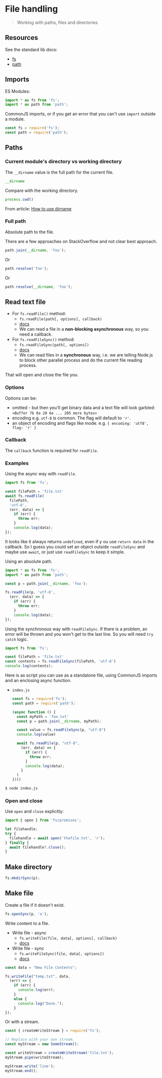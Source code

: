 # File handling
> Working with paths, files and directories


## Resources

See the standard lib docs:

- [fs](https://nodejs.org/api/fs.html)
- [path](https://nodejs.org/api/path.html)


## Imports

ES Modules:

```javascript
import * as fs from 'fs';
import * as path from 'path';
```

CommonJS imports, or if you get an error that you can't use `import` outside a module.

```javascript
const fs = require('fs');
const path = require('path');
```


## Paths

### Current module's directory vs working directory

The `__dirname` value is the full path for the current file.

```javascript
__dirname
```

Compare with the working directory.

```javascript
process.cwd()
```

From article: [How to use dirname](https://alligator.io/nodejs/how-to-use__dirname/)

### Full path

Absolute path to the file.

There are a few approaches on StackOverflow and not clear best approach.

```javascript
path.join(__dirname, 'foo');
```

Or

```javascript
path.resolve('foo');
```

Or

```javascript
path.resolve(__dirname, 'foo');
```


## Read text file

- For `fs.readFile()` method:
    - `fs.readFile(path[, options], callback)`
    - [docs](https://nodejs.org/api/fs.html#fs_fs_readfile_path_options_callback)
    - We can read a file in a **non-blocking asynchronous** way, so you need a callback.
- For `fs.readFileSync()` method:
    - `fs.readFileSync(path[, options])`
    - [docs](https://nodejs.org/api/fs.html#fs_fs_readfilesync_path_options)
    - We can read files in a **synchronous** way, i.e. we are telling Node.js to block other parallel process and do the current file reading process. 

That will open and close the file you. 

### Options

Options can be:

- omitted - but then you'll get binary data and a text file will look garbled: `<Buffer 7b 0a 20 6e ... 205 more bytes>`
- encoding e.g. `utf-8` is common. The flag will default to `'r'`.
- an object of encoding and flags like mode. e.g. `{ encoding: 'utf8', flag: 'r' }`

### Callback

The `callback` function is required for `readFile`.

### Examples

Using the async way with `readFile`.

```javascript
import fs from 'fs';

const filePath = 'file.txt'
await fs.readFile(
  filePath, 
  'utf-8', 
  (err, data) => {
    if (err) {
      throw err; 
    }
    console.log(data); 
});
```

It looks like it always returns `undefined`, even if y ou use `return data` in the callback. So I guess you could set an object outside `readFileSync` and maybe use `await`, or just use `readFileSync` to keep it simple.

Using an absolute path.

```javascript
import * as fs from 'fs';
import * as path from 'path';

const p = path.join(__dirname, 'foo');

fs.readFile(p, 'utf-8', 
  (err, data) => {
    if (err) {
      throw err; 
    }
    console.log(data); 
});
```

Using the synchronous way with `readFileSync`. If there is a problem, an error will be thrown and you won't get to the last line. So you will need `try catch` logic.

```javascript
import fs from 'fs';

const filePath = 'file.txt'
const contents = fs.readFileSync(filePath, 'utf-8')
console.log(contents); 
```

Here is as script you can use as a standalone file, using CommonJS imports and an enclosing async function.

- `index.js`
    ```javascript
    const fs = require('fs');
    const path = require('path');

    (async function () {
      const myPath = 'foo.txt'
      const p = path.join(__dirname, myPath);

      const value = fs.readFileSync(p, "utf-8")
      console.log(value)

      await fs.readFile(p, "utf-8",
        (err, data) => {
          if (err) {
            throw err;
          }
          console.log(data);
        }
      )
    })()
    ```
    
```sh
$ node index.js
```


### Open and close

Use `open` and `close` explicitly:

```javascript
import { open } from 'fs/promises';

let filehandle;
try {
  filehandle = await open('thefile.txt', 'r');
} finally {
  await filehandle?.close();
}
```


## Make directory

```javascript
fs.mkdirSync(p);
```


## Make file

Create a file if it doesn't exist.

```javascript
fs.openSync(p, 'a');
```

Write content to a file.

- Write file - async
    - `fs.writeFile(file, data[, options], callback)`
    - [docs](https://nodejs.org/api/fs.html#fs_fs_writefile_file_data_options_callback)
- Write file - sync
    - `fs.writeFileSync(file, data[, options])`
    - [docs](https://nodejs.org/api/fs.html#fs_fs_writefilesync_file_data_options)

```javascript
const data = "New File Contents";

fs.writeFile("temp.txt", data, 
  (err) => {
    if (err) {
      console.log(err);
    }
    else {
      console.log("Done.");
    }
});
```

Or with a stream.

```javascript
const { createWriteStream } = require('fs');

// Replace with your own stream.
const myStream = new SomeStream();

const writeStream = createWriteStream('file.txt');
myStream.pipe(writeStream);

myStream.write('line');
myStream.end();
```

